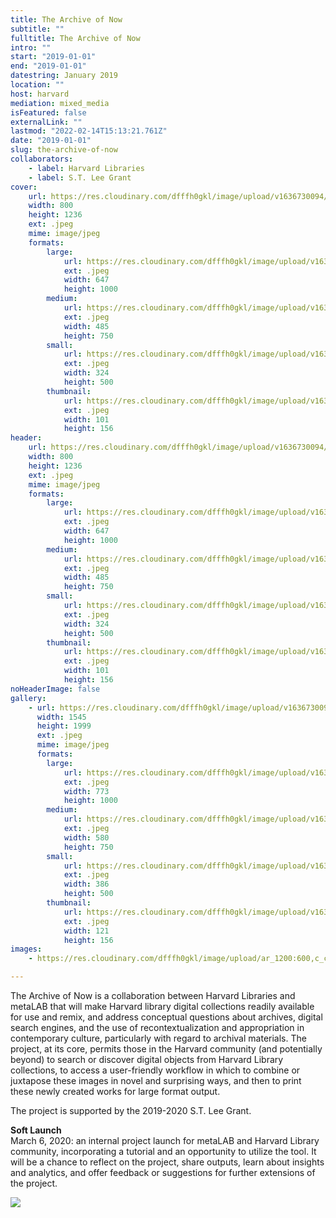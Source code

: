 ```yaml
---
title: The Archive of Now
subtitle: ""
fulltitle: The Archive of Now
intro: ""
start: "2019-01-01"
end: "2019-01-01"
datestring: January 2019
location: ""
host: harvard
mediation: mixed_media
isFeatured: false
externalLink: ""
lastmod: "2022-02-14T15:13:21.761Z"
date: "2019-01-01"
slug: the-archive-of-now
collaborators:
    - label: Harvard Libraries
    - label: S.T. Lee Grant
cover:
    url: https://res.cloudinary.com/dfffh0gkl/image/upload/v1636730094/archiveofnow1_56c2286568.jpg
    width: 800
    height: 1236
    ext: .jpeg
    mime: image/jpeg
    formats:
        large:
            url: https://res.cloudinary.com/dfffh0gkl/image/upload/v1636730094/large_archiveofnow1_56c2286568.jpg
            ext: .jpeg
            width: 647
            height: 1000
        medium:
            url: https://res.cloudinary.com/dfffh0gkl/image/upload/v1636730095/medium_archiveofnow1_56c2286568.jpg
            ext: .jpeg
            width: 485
            height: 750
        small:
            url: https://res.cloudinary.com/dfffh0gkl/image/upload/v1636730095/small_archiveofnow1_56c2286568.jpg
            ext: .jpeg
            width: 324
            height: 500
        thumbnail:
            url: https://res.cloudinary.com/dfffh0gkl/image/upload/v1636730094/thumbnail_archiveofnow1_56c2286568.jpg
            ext: .jpeg
            width: 101
            height: 156
header:
    url: https://res.cloudinary.com/dfffh0gkl/image/upload/v1636730094/archiveofnow1_56c2286568.jpg
    width: 800
    height: 1236
    ext: .jpeg
    mime: image/jpeg
    formats:
        large:
            url: https://res.cloudinary.com/dfffh0gkl/image/upload/v1636730094/large_archiveofnow1_56c2286568.jpg
            ext: .jpeg
            width: 647
            height: 1000
        medium:
            url: https://res.cloudinary.com/dfffh0gkl/image/upload/v1636730095/medium_archiveofnow1_56c2286568.jpg
            ext: .jpeg
            width: 485
            height: 750
        small:
            url: https://res.cloudinary.com/dfffh0gkl/image/upload/v1636730095/small_archiveofnow1_56c2286568.jpg
            ext: .jpeg
            width: 324
            height: 500
        thumbnail:
            url: https://res.cloudinary.com/dfffh0gkl/image/upload/v1636730094/thumbnail_archiveofnow1_56c2286568.jpg
            ext: .jpeg
            width: 101
            height: 156
noHeaderImage: false
gallery:
    - url: https://res.cloudinary.com/dfffh0gkl/image/upload/v1636730094/archiveofnow2_13d52c128e.jpg
      width: 1545
      height: 1999
      ext: .jpeg
      mime: image/jpeg
      formats:
        large:
            url: https://res.cloudinary.com/dfffh0gkl/image/upload/v1636730095/large_archiveofnow2_13d52c128e.jpg
            ext: .jpeg
            width: 773
            height: 1000
        medium:
            url: https://res.cloudinary.com/dfffh0gkl/image/upload/v1636730095/medium_archiveofnow2_13d52c128e.jpg
            ext: .jpeg
            width: 580
            height: 750
        small:
            url: https://res.cloudinary.com/dfffh0gkl/image/upload/v1636730096/small_archiveofnow2_13d52c128e.jpg
            ext: .jpeg
            width: 386
            height: 500
        thumbnail:
            url: https://res.cloudinary.com/dfffh0gkl/image/upload/v1636730094/thumbnail_archiveofnow2_13d52c128e.jpg
            ext: .jpeg
            width: 121
            height: 156
images:
    - https://res.cloudinary.com/dfffh0gkl/image/upload/ar_1200:600,c_crop/c_limit,h_1200,w_600/v1636730094/archiveofnow1_56c2286568.jpg

---
```

The Archive of Now is a collaboration between Harvard Libraries and metaLAB that will make Harvard library digital collections readily available for use and remix, and address conceptual questions about archives, digital search engines, and the use of recontextualization and appropriation in contemporary culture, particularly with regard to archival materials. The project, at its core, permits those in the Harvard community (and potentially beyond) to search or discover digital objects from Harvard Library collections, to access a user-friendly workflow in which to combine or juxtapose these images in novel and surprising ways, and then to print these newly created works for large format output.
 
The project is supported by the 2019-2020 S.T. Lee Grant.



**Soft Launch**<br />
March 6, 2020: an internal project launch for metaLAB and Harvard Library community, incorporating a tutorial and an opportunity to utilize the tool. It will be a chance to reflect on the project, share outputs, learn about insights and analytics, and offer feedback or suggestions for further extensions of the project.


<img src="https://res.cloudinary.com/dfffh0gkl/image/upload/v1644851579/Ao_N_ec2ec3a6a8.gif">